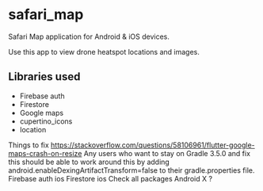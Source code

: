 # safari_map

Safari Map application for Android & iOS devices.

Use this app to view drone heatspot locations and images.

## Libraries used
- Firebase auth
- Firestore
- Google maps
- cupertino_icons
- location


Things to fix
https://stackoverflow.com/questions/58106961/flutter-google-maps-crash-on-resize
Any users who want to stay on Gradle 3.5.0 and fix this should be able to work around this by adding android.enableDexingArtifactTransform=false to their gradle.properties file.
Firebase auth ios
Firestore ios
Check all packages
Android X ?